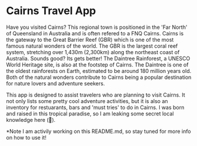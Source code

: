 # Cairns Travel App 

Have you visited Cairns? This regional town is positioned in the 'Far North' of Queensland in Australia and is often refered to a FNQ Cairns. 
Cairns is the gateway to the Great Barrier Reef (GBR) which is one of the most famous natural wonders of the world. The GBR is the largest coral reef system, stretching over 1,430m (2,300km)
along the northeast coast of Australia. Sounds good? Its gets better! The Daintree Rainforest, a UNESCO World Heritage site, is also at the footstep of Cairns. The Daintree is one of 
the oldest rainforests on Earth, estimated to be around 180 million years old. Both of the natural wonders contribute to Cairns being a popular destination for nature lovers and adventure seekers. 

This app is designed to assist travelers who are planning to visit Cairns. It not only lists some pretty cool adventure activities, but it is also an inventory for restuarants, bars and 'must tries' to do in Cairns. 
I was born and raised in this tropical paradise, so I am leaking some secret local knowledge here (🤫). 

*Note I am activily working on this README.md, so stay tuned for more info on how to use it!
